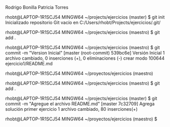 Rodrigo Bonilla Patricia Torres

rhobt@LAPTOP-1R1SCJ54 MINGW64 ~/projects/ejercicios (master) $ git init Inicializado repositorio Git vacío en C:/Users/rhobt/Projects/ejercicios/.git/

rhobt@LAPTOP-1R1SCJ54 MINGW64 ~/projects/ejercicios (maestro) $ git add .

rhobt@LAPTOP-1R1SCJ54 MINGW64 ~/projects/ejercicios (maestro) $ git commit -m "Version Inicial" [master (root-commit) 539bc6e] Versión Inicial 1 archivo cambiado, 0 inserciones (+), 0 eliminaciones (-) crear modo 100644 ejercicio1/README.md

rhobt@LAPTOP-1R1SCJ54 MINGW64 ~/proyectos/ejercicios (maestro)

rhobt@LAPTOP-1R1SCJ54 MINGW64 ~/projects/ejercicios (maestro) $ git add .

rhobt@LAPTOP-1R1SCJ54 MINGW64 ~/projects/ejercicios (master) $ git commit -m "Agregue el archivo README.md" [master 7c32709] Agrega solución primer ejercicio 1 archivo cambiado, 80 inserciones(+)

rhobt@LAPTOP-1R1SCJ54 MINGW64 ~/proyectos/ejercicios (maestro) $
